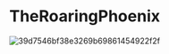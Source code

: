 # TheRoaringPhoenix

![39d7546bf38e3269b69861454922f2f](https://github.com/user-attachments/assets/3e684584-80c6-40a6-aa04-21a40e255b97)
